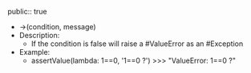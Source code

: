 public:: true

- ->(condition, message)
- Description:
	- If the condition is false will raise a #ValueError as an #Exception
- Example:
	- assertValue(lambda: 1\=\=0, '1\=\=0 ?') >>> "ValueError: 1==0 ?"